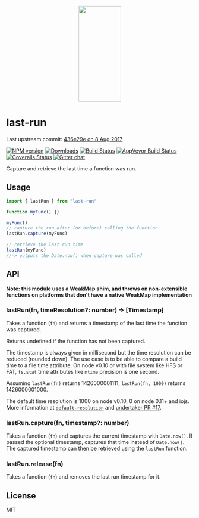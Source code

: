 <p align="center">
  <a href="http://gulpjs.com">
    <img height="257" width="114" src="https://raw.githubusercontent.com/gulpjs/artwork/master/gulp-2x.png">
  </a>
</p>

# last-run

Last upstream commit: [436e29e on 8 Aug 2017](https://github.com/gulpjs/last-run/commit/436e29ea837f67d2e0a574e553a8d2cc534dd5cf)

[![NPM version][npm-image]][npm-url] [![Downloads][downloads-image]][npm-url] [![Build Status][travis-image]][travis-url] [![AppVeyor Build Status][appveyor-image]][appveyor-url] [![Coveralls Status][coveralls-image]][coveralls-url] [![Gitter chat][gitter-image]][gitter-url]

Capture and retrieve the last time a function was run.

## Usage

```js
import { lastRun } from "last-run"

function myFunc() {}

myFunc()
// capture the run after (or before) calling the function
lastRun.capture(myFunc)

// retrieve the last run time
lastRun(myFunc)
//-> outputs the Date.now() when capture was called
```

## API

**Note: this module uses a WeakMap shim, and throws on non-extensible functions on platforms that
don't have a native WeakMap implementation**

### lastRun(fn, timeResolution?: number) => [Timestamp]

Takes a function (`fn`) and returns a timestamp of the last time the function was captured.

Returns undefined if the function has not been captured.

The timestamp is always given in millisecond but the time resolution can be reduced (rounded down).
The use case is to be able to compare a build time to a file time attribute.
On node v0.10 or with file system like HFS or FAT, `fs.stat` time attributes like `mtime` precision is one second.

Assuming `lastRun(fn)` returns 1426000001111, `lastRun(fn, 1000)` returns 1426000001000.

The default time resolution is 1000 on node v0.10, 0 on node 0.11+ and iojs.
More information at [`default-resolution`][default-resolution] and
[undertaker PR #17][undertaker-17].

### lastRun.capture(fn, timestamp?: number)

Takes a function (`fn`) and captures the current timestamp with `Date.now()`.
If passed the optional timestamp, captures that time instead of `Date.now()`.
The captured timestamp can then be retrieved using the `lastRun` function.

### lastRun.release(fn)

Takes a function (`fn`) and removes the last run timestamp for it.

## License

MIT

[default-resolution]: https://github.com/gulpjs/default-resolution
[undertaker-17]: https://github.com/gulpjs/undertaker/pull/17#issuecomment-82374512
[downloads-image]: http://img.shields.io/npm/dm/last-run.svg
[npm-url]: https://www.npmjs.com/package/last-run
[npm-image]: http://img.shields.io/npm/v/last-run.svg
[travis-url]: https://travis-ci.org/gulpjs/last-run
[travis-image]: http://img.shields.io/travis/gulpjs/last-run.svg?label=travis-ci
[appveyor-url]: https://ci.appveyor.com/project/gulpjs/last-run
[appveyor-image]: https://img.shields.io/appveyor/ci/gulpjs/last-run.svg?label=appveyor
[coveralls-url]: https://coveralls.io/r/gulpjs/last-run
[coveralls-image]: http://img.shields.io/coveralls/gulpjs/last-run/master.svg
[gitter-url]: https://gitter.im/gulpjs/gulp
[gitter-image]: https://badges.gitter.im/gulpjs/gulp.svg
